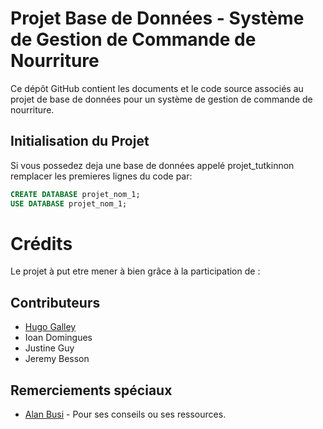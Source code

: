 # Projet Base de Données - Système de Gestion de Commande de Nourriture

Ce dépôt GitHub contient les documents et le code source associés au projet de base de données pour un système de gestion de commande de nourriture.

## Initialisation du Projet

Si vous possedez deja une base de données appelé projet_tutkinnon remplacer les premieres lignes du code par:


```sql
CREATE DATABASE projet_nom_1;
USE DATABASE projet_nom_1;
```

# Crédits

Le projet à put etre mener à bien grâce à la participation de :

## Contributeurs

- [Hugo Galley](https://github.com/Hugo-Galley)
- Ioan Domingues
- Justine Guy
- Jeremy Besson

## Remerciements spéciaux

- [Alan Busi](https://github.com/nom-de-la-personne-ou-organisation](https://github.com/AllanBUSI)) - Pour ses conseils ou ses ressources.

